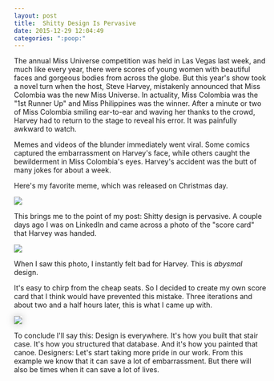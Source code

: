 ```yaml
---
layout: post
title:  Shitty Design Is Pervasive
date: 2015-12-29 12:04:49
categories: ":poop:"
---
```


<p>The annual Miss Universe competition was held in Las Vegas last week, and much like every year, there were scores of young women with beautiful faces and gorgeous bodies from across the globe. But this year's show took a novel turn when the host, Steve Harvey, mistakenly announced that Miss Colombia was the new Miss Universe. In actuality, Miss Colombia was the "1st Runner Up" and Miss Philippines was the winner. After a minute or two of Miss Colombia smiling ear-to-ear and waving her thanks to the crowd, Harvey had to return to the stage to reveal his error. It was painfully awkward to watch.</p>

<p>Memes and videos of the blunder immediately went viral. Some comics captured the embarrassment on Harvey's face, while others caught the bewilderment in Miss Colombia's eyes. Harvey's accident was the butt of many jokes for about a week.</p> 

<p>Here's my favorite meme, which was released on Christmas day.</p>

<img src="http://i.imgur.com/XyxW68b.jpg">

This brings me to the point of my post: Shitty design is pervasive. A couple days ago I was on LinkedIn and came across a photo of the "score card" that Harvey was handed. 

<img src="http://i.imgur.com/wqfhqip.jpg">

When I saw this photo, I instantly felt bad for Harvey. This is <em>abysmal</em> design. 

It's easy to chirp from the cheap seats. So I decided to create my own score card that I think would have prevented this mistake. Three iterations and about two and a half hours later, this is what I came up with. 

<img style="box-shadow: 0 0 15px rgba(0, 0, 0, .25);" src="http://i.imgur.com/4D5g0WX.png">

To conclude I'll say this: Design is everywhere. It's how you built that stair case. It's how you structured that database. And it's how you painted that canoe. Designers: Let's start taking more pride in our work. From this example we know that it can save a lot of embarrassment. But there will also be times when it can save a lot of lives.
